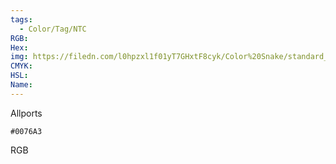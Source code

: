 ```yaml
---
tags:
  - Color/Tag/NTC
RGB:
Hex:
img: https://filedn.com/l0hpzxl1f01yT7GHxtF8cyk/Color%20Snake/standard_csv_to_svg//0076A3.svg
CMYK:
HSL:
Name:
---
```

Allports
```palette
#0076A3
```
RGB
